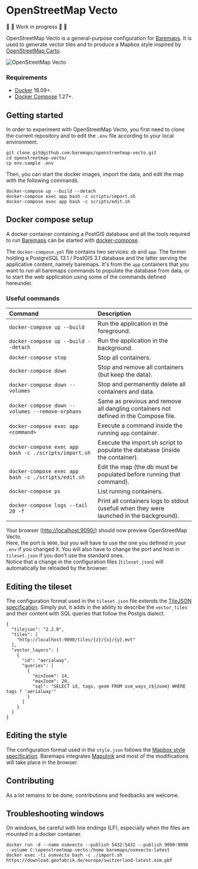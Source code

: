 # OpenStreetMap Vecto

🚧 🚧 Work in progress 🚧 🚧

OpenStreetMap Vecto is a general-purpose configuration for [Baremaps](https://github.com/baremaps/baremaps).
It is used to generate vector tiles and to produce a Mapbox style inspired by [OpenStreetMap Carto](https://github.com/gravitystorm/openstreetmap-carto).

![OpenStreetMap Vecto](screenshot.png)

### Requirements

* [Docker](https://www.docker.com/) 18.09+.
* [Docker Compose](https://docs.docker.com/compose/) 1.27+.

## Getting started

In order to experiment with OpenStreetMap Vecto, you first need to clone the current repository and to edit the `.env` file according to your local environment.

```
git clone git@github.com:baremaps/openstreetmap-vecto.git
cd openstreetmap-vecto/
cp env.sample .env
```

Then, you can start the docker images, import the data, and edit the map with the following commands.

```
docker-compose up --build --detach   
docker-compose exec app bash -c scripts/import.sh    
docker-compose exec app bash -c scripts/edit.sh
```

## Docker compose setup

A docker container containing a PostGIS database and all the tools required to run [Baremaps](https://github.com/baremaps/baremaps) can be started with [docker-compose](https://docs.docker.com/compose/).

The `docker-compose.yml` file contains two services: `db` and `app`. 
The former holding a PostgreSQL 13.1 / PostGIS 3.1 database and the latter serving the applicative content, namely baremaps. 
It's from the `app` containers that you want to run all baremaps commands to populate the database from data, or to start the web application using some of the commands defined hereunder.

### Useful commands

Command                                                     | Description
:---------------------------------------                    | :--------------------------------------------------
`docker-compose up --build`                                 | Run the application in the foreground.
`docker-compose up --build --detach`                        | Run the application in the background.
`docker-compose stop`                                       | Stop all containers.
`docker-compose down`                                       | Stop and remove all containers (but keep the data).
`docker-compose down --volumes`                             | Stop and permanently delete all containers and data.
`docker-compose down --volumes --remove-orphans`            | Same as previous and remove all dangling containers not defined in the Compose file.
`docker-compose exec app <command>`                         | Execute a command inside the running `app` container.
`docker-compose exec app bash -c ./scripts/import.sh`       | Execute the import.sh script to populate the database (inside the container).
`docker-compose exec app bash -c ./scripts/edit.sh`         | Edit the map (the db must be populated before running that command).
`docker-compose ps`                                         | List running containers.
`docker-compose logs --tail 20 -f`                          | Print all containers logs to stdout (usefull when they were launched in the background).


Your browser ([http://localhost:9090/](http://localhost:9090/)) should now preview OpenStreetMap Vecto.     
Here, the port is `9090`, but you will have to use the one you defined in your `.env` if you changed it. 
You will also have to change the port and host in `tileset.json` if you don't use the standard ones.    
Notice that a change in the configuration files (`tileset.json`) will automatically be reloaded by the browser.

## Editing the tileset

The configuration format used in the `tileset.json` file extends the [TileJSON specification](https://github.com/mapbox/tilejson-spec/tree/master/2.2.0).
Simply put, it adds in the ability to describe the `vector_tiles` and their content with SQL queries that follow the Postgis dialect.

```
{
  "tilejson": "2.2.0",
  "tiles": [
    "http://localhost:9090/tiles/{z}/{x}/{y}.mvt"
  ],
  "vector_layers": [
    {
      "id": "aerialway",
      "queries": [
        {
          "minZoom": 14,
          "maxZoom": 20,
          "sql": "SELECT id, tags, geom FROM osm_ways_z${zoom} WHERE tags ? 'aerialway'"
        }
      ]
    }
  ]
}
```

## Editing the style

The configuration format used in the `style.json` follows the [Mapbox style specification](https://github.com/mapbox/mapbox-gl-js).
Baremaps integrates [Maputnik](https://maputnik.github.io/) and most of the modifications will take place in the browser.

## Contributing

As a lot remains to be done, contributions and feedbacks are welcome. 

## Troubleshooting windows

On windows, be careful with line endings (LF), especially when the files are mounted in a docker container.

```
docker run -d --name osmvecto --publish 5432:5432 --publish 9090:9090 --volume C:\openstreetmap-vecto:/home baremaps/osmvecto:latest
docker exec -ti osmvecto bash -c ./import.sh https://download.geofabrik.de/europe/switzerland-latest.osm.pbf
```